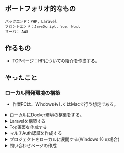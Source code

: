 ## ポートフォリオ的なもの

```
バックエンド：PHP, Laravel
フロントエンド：JavaScript, Vue. Nuxt
サーバ： AWS
```

## 作るもの

- TOPページ：HPについての紹介を作成する。

## やったこと

### ローカル開発環境の構築

- 作業PCは、WindowsもしくはMacで行う想定である。

<details><summary>ローカルにDocker環境の構築をする。</summary>

**コンポーザ―を同封したPHP用Dockerfileを用意する。**

```Dockerfile:Dockerfile-php
FROM php:7.3-apache

RUN apt update && apt-get install -y git libzip-dev
RUN docker-php-ext-install pdo_mysql zip

RUN curl -sS https://getcomposer.org/installer | php -- --install-dir=/usr/local/bin --filename=composer
ENV COMPOSER_ALLOW_SUPERUSER 1

RUN a2enmod rewrite

WORKDIR /var/backend
```

**docker-compose.ymlを用意する。**

```yaml:docker-compose.yml
version: '3.4'
x-logging:
  &default-logging
  driver: "json-file"
  options:
    max-size: "100k"
    max-file: "3"
volumes:
  mysql_data: { driver: local }
services:

  mysql:
    image: mysql:5.7
    environment:
      MYSQL_ROOT_PASSWORD: password
      MYSQL_DATABASE: laravel
      MYSQL_USER: user
      MYSQL_PASSWORD: password
      TZ: 'Asia/Tokyo'
    volumes:
    - mysql_data:/var/lib/mysql

  backend:
    build:
      context: .
      dockerfile: Dockerfile-php
    logging: *default-logging
    volumes:
    - ./backend:/var/www
    ports:
    - 80:80
```

**コンテナを立ち上げる**

```sh:
$ docker-compose up -d
```
</details>


<details><summary>Laravelを構築する</summary>

```sh:
$ docker-compose exec backend bash
$ composer create-project laravel/laravel=6.* laravel --prefer-dist
$ chmod -R 777 laravel/storage
$ ln -s laravel/public/ ./html
$ cd laravel; composer require barryvdh/laravel-debugbar barryvdh/laravel-ide-helper
$ php artisan ide-helper:generate
```

</details>

<details><summary>Top画面を作成する</summary>

- Laravel側ではBladeテンプレートをメインに画面を製作する。
- CSSはbootstrapを使用する。 https://getbootstrap.com/docs/4.1 
- `welcome.blade.php`をトップ画面とする。

</details>

<details><summary>マルチAuth認証を作成する</summary>

- User,Adminの二種類でAuth認証を実装する。

**Modelのディレクトリ構成**
```
models
  ├── user
  ├── admin
```

**Controllerのディレクトリ構成**
```
controllers
　├── Admin
　│   ├── Auth
　│   │   ├── LoginController.php
　│   │   ├── RegisterController.php
　│   └── HomeController.php
　├── User
　│   ├── Auth
　│   │   ├── LoginController.php
　│   │   ├── RegisterController.php
　│   └── HomeController.php
　└── Controller.php
```
**Viewsのディレクトリ構成**
```
views
  ├── user
  │   ├── auth
  │   │   ├── login.blade.php
  │   │   └── register.blade.php
  │   └── home.blade.php
  │
  ├── admin
  │   ├── auth
  │   │   ├── login.blade.php
  │   │   └── register.blade.php
  │   └── home.blade.php
  │
  └── layouts
      ├── user
      │    └── app.blade.php
      │
      └── admin
          └── app.blade.php
```

**モデルを作成する**

- `.env`ファイルを修正して、Mysqlと接続できるようにしておく。
- `php artisan migrate`を実行して、マイグレーションファイルを作成する。このタイミングで
- Admin用のモデルを作成する。`Models`ディレクトリ配下に作成されるようにする。
```
$ php artisan make:model Models/Admin -m
```

- 上記で作成されるマイグレーションファイルを、標準の`create_users_table.php`と同じようなデータ構成で修正する
```php:
<?php

use Illuminate\Database\Migrations\Migration;
use Illuminate\Database\Schema\Blueprint;
use Illuminate\Support\Facades\Schema;

class CreateAdminsTable extends Migration
{
    /**
     * Run the migrations.
     *
     * @return void
     */
    public function up()
    {
        Schema::create('admins', function (Blueprint $table) {
            $table->bigIncrements('id');
            $table->string('name');
            $table->string('email')->unique();
            $table->timestamp('email_verified_at')->nullable();
            $table->string('password');
            $table->rememberToken();
            $table->timestamps();
        });
    }

    /**
     * Reverse the migrations.
     *
     * @return void
     */
    public function down()
    {
        Schema::dropIfExists('admins');
    }
}
```
- `create_admins_table`を上記のように修正できたら、`php artisan migrate`を実行し、Adminsテーブルを作成する。
- ※マイグレーションファイルの命名ルールは以下の通りである。
  - `YYYY_MM_DD_HHIISS`: 日付の小さいものから実行される
  - `[create/update]_[テーブル名]_table`: そのままクラス名に利用される。
  - 名称は、実はなんでも良いがマイグレーションの実行内容がわかる名前をつけたほうが良い。

**ダミーデータを用意するためにSeederを作成する**

```sh:
$ php artisan make:seeder UsersTableSeeder
$ php artisan make:seeder AdminsTableSeeder
```
- 上記を実行すると、`database/seeds`配下にSeederクラスが作成される。
- 下記のようなダミーデータを各ファイルのrunメソッドに定義する。

```php:
DB::table('users')->insert([
    'name'              => 'user',
    'email'             => 'user@example.com',
    'password'          => Hash::make('user'),
    'remember_token'    => Str::random(10),
]);
DB::table('admins')->insert([
    'name'              => 'admin',
    'email'             => 'admin@example.com',
    'password'          => Hash::make('admin'),
    'remember_token'    => Str::random(10),
]); 
```
- 上記のダミーデータ作成処理が同時に実行されるように、`database/seeds/DatabaseSeeder.php`のrunメソッドに下記を追記する。

```php:
$this->call([
    UsersTableSeeder::class,
    AdminsTableSeeder::class,
]);
```

- 上記までの準備が出来たら、`$ php artisan db:seed`を実行してダミーデータを実際に準備する。

**Userモデルも階層にあわせるようにする**

- Userモデルは標準のままだと、`app`ディレクトリ直下にUser.phpとして設置されるので、`app/Models`配下に移動させておく。
- 移動させたら`User.php`の先頭のほうに定義している`namespace`も`namespace App\Models;`に忘れずに書き換えておく。
- `User.php`をuseしている下記2点もも修正する。
  - app/Http/Controllers/Auth/RegisterController.php
  - config/auth.php

**Admin.phpを実装する**

- 自動生成した`Admin.php`は、下記のように単純なモデル (Eloquent継承クラス) になっていることに注意。
```php:
<?php

namespace App\Models;

use Illuminate\Database\Eloquent\Model;

class Admin extends Model
{
}
```
- `User.php`同様に、`Authenticatable`を継承させるように修正する。
```php:
<?php

namespace App\Models;

use Illuminate\Contracts\Auth\MustVerifyEmail;
use Illuminate\Foundation\Auth\User as Authenticatable;
use Illuminate\Notifications\Notifiable;

class Admin extends Authenticatable
{
    use Notifiable;

    /**
     * The attributes that are mass assignable.
     *
     * @var array
     */
    protected $fillable = [
        'name', 'email', 'password',
    ];

    /**
     * The attributes that should be hidden for arrays.
     *
     * @var array
     */
    protected $hidden = [
        'password', 'remember_token',
    ];

    /**
     * The attributes that should be cast to native types.
     *
     * @var array
     */
    protected $casts = [
        'email_verified_at' => 'datetime',
    ];
}
```

**Guardの追加** 

- `config/auth.php`にAdminの認証方式を追加する。
- 変更点は下記。
  - デフォルトの認証 (`defaults`) を修正する。標準のままだと「web」になっているので、分かりづらいので「user」に返る。
  - `guards`を変更・追加する。「web」を「user」というGuard名に変更。「admin」を追加 (userとほぼ同じ、providerだけ`admins`にする)。
  - `providers`に追加。「users」と同じような構成で「admins」を追加。「model」は「`App\Models\Admin::class`」を指定する。
  - `passwords`に追加。「users」と同じような構成で「admins」を追加。「provider」だけ「`admins`」にする。

**HomeControllerの作成**

- Controllers配下にAdminとUserディレクトリを作成
- それぞれのディレクトリに`HomeController`を作成する。`HomeController`は、ログイン後に表示する画面出力用。
```sh:
php artisan make:controller Admin/HomeController --resource
php artisan make:controller User/HomeController --resource
```
- 作成したら、`__construct`メソッドと`index`メソッドの実装を行う。
```php:
    public function __construct()
    {
        // User/HomeControllerの場合
        $this->middleware('auth:user');
        // Admin/HomeControllerの場合
        $this->middleware('auth:admin');
    }

    public function index()
    {
        return view('user.home');
    }
```

**ルーティング設定を行う**

- `routes/web.php`に、作成したControllerとのパスを紐づとAuth認証をそれぞれ指定
```php:
// User
Route::namespace('User')->prefix('user')->name('user.')->group(function () {

    // ログイン認証関連
    Auth::routes([
        'register' => true,
        'reset'    => false,
        'verify'   => false
    ]);

    // ログイン認証後
    Route::middleware('auth:user')->group(function () {
        // TOPページ
        Route::resource('home', 'HomeController', ['only' => 'index']);
    });
});
// Admin 
Route::namespace('Admin')->prefix('admin')->name('admin.')->group(function () {

    // ログイン認証関連
    Auth::routes([
        'register' => true,
        'reset'    => false,
        'verify'   => false
    ]);

    // ログイン認証後
    Route::middleware('auth:admin')->group(function () {
        // TOPページ
        Route::resource('home', 'HomeController', ['only' => 'index']);
    });
});
```

- `Route::namespace`: 名前空間下のコントローラを表す。`App\Http\Controllers\Admin`等。同じコントローラー名でも見やすかったり、ディレクトリに分けてルートが書ける
- `name`: 名前付きルート。特定のルートへのURLを生成する。
- `prefix`: ルートプレフィックス。グループ内の各ルートに対して、指定されたURIのプレフィックスを指定する。`admin/register`等。
- `only`: 必要なリソースを限定する。上記の場合、`HomeController`はindexしかいらない。

**$redirectToの設定**

- $redirectToのプロパティは`RouteServiceProvider`の定数で管理する。
- 従来、認証関連のリダイレクトは、認証関連のコントローラーの`RedirectTo`プロパティで管理していたが、Ver6.8からRouteServiceProviderの定数HOMEに集約された。
- 具体的には、`app/Providers/RouteServiceProvider.php`で以下のように、それぞれのリダイレクト先を設定する。
```php:
    // Userのリダイレクト先
    public const HOME = '/user/home';
    // Adminのリダイレクト先
    public const ADMIN_HOME = '/admin/home'; 
```
- 未ログイン時の挙動を設定する必要があるので、`app/Http/Middleware/Authenticate.php`に、未ログイン時にログイン認証が必要なページにアクセスした時のリダイレクト先を指定する。
```php:
namespace App\Http\Middleware;

use Illuminate\Support\Facades\Route;
use Illuminate\Auth\Middleware\Authenticate as Middleware;

class Authenticate extends Middleware
{
    protected $user_route  = 'user.login';
    protected $admin_route = 'admin.login';

    protected function redirectTo($request)
    {
        // ルーティングに応じて未ログイン時のリダイレクト先を振り分ける
        if (!$request->expectsJson()) {
            if (Route::is('user.*')) {
                return route($this->user_route);
            } elseif (Route::is('admin.*')) {
                return route($this->admin_route);
            }
        }
    }
}
```
- また、にログインしてる時に`/login`にアクセスしてきた時のリダイレクト先を`app/Http/Middleware/RedirectIfAuthenticated.php`で指定する。
```php:
<?php

namespace App\Http\Middleware;

use App\Providers\RouteServiceProvider;
use Closure;
use Illuminate\Support\Facades\Auth;

class RedirectIfAuthenticated
{
    /**
     * Handle an incoming request.
     *
     * @param  \Illuminate\Http\Request  $request
     * @param  \Closure  $next
     * @param  string|null  $guard
     * @return mixed
     */
    public function handle($request, Closure $next, $guard = null)
    {
        if (Auth::guard($guard)->check() && $guard === 'user') {
            return redirect(RouteServiceProvider::HOME);
        } elseif (Auth::guard($guard)->check() && $guard === 'admin') {
            return redirect(RouteServiceProvider::ADMIN_HOME);
        }

        return $next($request);
    }
}
```

**User,AdminのLoginコントローラおよび新規登録コントローラを作成する**

- 標準の`app/Http/Controllers/Auth/LoginController.php`を参考に、下記2種類のLoginControllerを作成する。
  - `app/Http/Controllers/User/Auth/LoginController.php`
  - `app/Http/Controllers/Admin/Auth/LoginController.php`
- 標準の`app/Http/Controllers/Auth/RegisterController.php`を参考に、下記2種類のLoginControllerを作成する。
  - `app/Http/Controllers/User/Auth/RegisterController.php`
  - `app/Http/Controllers/Admin/Auth/RegisterController.php`

**View側を作成する**

- `resources/views/layouts/user/app.blade.php`にユーザ画面用のレイアウトを実装する。
- `resources/views/layouts/admin/app.blade.php`に管理画面用のレイアウトを実装する。

- レイアウトを実装したら、ログイン画面を作成する。
- ユーザ用のログイン画面は、`resources/views/user/auth/login.blade.php`とする。
- 管理者用のログイン画面は、`resources/views/admin/auth/login.blade.php`とする。
- ユーザ用の新規登録画面は、`resources/views/user/auth/register.blade.php`とする。
- 管理者用の新規登録画面は、`resources/views/admin/auth/register.blade.php`とする。
- ユーザ用のログイン後の画面は、`resources/views/user/home.blade.php`とする。
- 管理者用のログイン後の画面は、`resources/views/admin/home.blade.php`とする。

- CSSがあたってないと見栄えが悪いので、`laravel/ui`のものを採用する。
```sh:
# laravel/uiのインストール Laravel7.xがリリースされて以降、バージョンを付与しないとエラーになっている。
# Laravel 6.xの場合は、 laravel/ui 1.* Laravel7.xの場合は、 laravel/ui
$ composer require laravel/ui 1.* --dev
# ログイン画面の作成
$ php artisan ui vue --auth
# 上記を実行すると以下のようなファイルが追加・変更が行われる。 
#   backend/laravel/webpack.mix.jsの変更。内容的には変わってない。
#   backend/laravel/resources/js/app.jsの変更。 Vueの読み込みとか
#   backend/laravel/resources/js/bootstrap.jsの変更。 popper.jsの読み込みやjqueryの登録とか。
#   backend/laravel/resources/sass/app.scssの変更。variablesの読み込み、Font読み込みなどなど。
#   backend/laravel/routes/web.phpの変更。認証(Auth::routes();)やHomeへのルーティングが追加されている。
#   backend/laravel/app/Http/Controllers/HomeController.phpの新規追加。
#   backend/laravel/resources/js/components/の新規追加
#   backend/laravel/resources/sass/_variables.scss
#   backend/laravel/resources/views/auth/の新規追加
#   backend/laravel/resources/views/home.blade.phpの新規追加
#   backend/laravel/resources/views/layouts/app.blade.phpの新規追加
# ログイン用テーブルの作成 (序盤で行ったのでやらないでよい。)
# $ php artisan migrate
# Node.jsのインストール
$ curl -sL https://deb.nodesource.com/setup_10.x | bash -
$ apt-get install -y nodejs
# 必要なPackageをインストール
$ npm install
# CSS/JSを作成ビルド
$ npm run dev
```
- 上記を実行することで、public配下にコンパイルされたJSとCSSがコンパイルされる。
- おそらく画面レイアウトが綺麗になっているかと思うので、事前に用意したダミーデータでログインを試す。
</details>

<details><summary>プロジェクトをローカルに展開する(Windows 10 の場合)</summary>

```sh:
# プロジェクトをクローンする。
git clone https://github.com/pochon-tech/portfolio.git .
# ローカル環境にコンテナを立ち上げる。
docker-compose up -d
# Laravelのコンテナに接続する。
docker-compose exec backend bash
# vendorディレクトリが無いので、下記のコマンドを実行して作成する。※注意
# cd laravel; composer update
# composer.lockがある場合は下記の方がよい。
# 下記のコマンドだと、composer.jsonではなく、composer.lockファイルを見にいくため、ライブラリ群のバージョンを他のメンバーと統一することができる。
cd laravel
composer install
# ENVファイルを作成する。MYSQLの接続情報等を書き換える。
cp .env.example .env
vi .env
# アプリケーションキーの初期化をおこなう。これを行うと、ユーザーのセッション情報、パスワードの暗号化をよりセキュアにできる。
php artisan key:generate
# マイグレーションを行う
php artisan migrate
# テストデータを準備する。(Seederがある場合)
php artisan db:seed
# もし、[ReflectionException]とかClass ‘HogeHoge’ not foundのようなエラーが出たら、次のコマンドでオートロードの定義を更新
# composer dump-autoload
# 下記のコマンドで、「再マイグレーション＆seed実行」が可能。マイグレーションファイル再定義したときとかに覚えておくと便利。
# php artisan migrate:refresh --seed
# Storageディレクトリを書き込めるようにしておく。
chmod -R 777 storage
# publicディレクトリの参照を設定する。
rm -rf /var/www/html/
ln -s /var/www/laravel/public/ /var/www/html
```

</details>

<details><summary>問い合わせページの作成</summary>

- 前述の手順でローカル環境にプロジェクトをClone。(既存であるなら問題ない)
- 基本的なCRUDを実装する。

**モデルの作成**

```sh:
$ docker-compose run backend bash -c "cd laravel; php artisan make:model Contact --migration"
```
- 上記のコマンドを実行することで、Contactモデルとマイグレーションファイルが自動生成される。
- 作成されたマイグレーションファイルを開き、upメソッドを更新する。

```php:backend\laravel\database\migrations\2020_05_16_034540_create_contacts_table.php
Schema::create('contacts', function (Blueprint $table) {
    $table->increments('id');
    $table->timestamps();
    $table->string('first_name');
    $table->string('last_name');
    $table->string('email');
    $table->string('job_title');
    $table->string('city');   
    $table->string('country');
});
```
- Schemaファサードのcreateメソッドを使用してテーブルを作成することができる。
- createメソッドは引数を2つ受け取る。最初は「テーブル名」で、2つ目は新しいテーブルを定義するために使用する「Blueprint」オブジェクトを受け取るクロージャ。
- 上記の変更が終わったら、下記コマンドで、テーブルの作成を実行する。

```sh:
$ docker-compose run backend bash -c "cd laravel; php artisan migrate"
# Mysqlに接続
$ docker-compose exec mysql bash -c "mysql -uuser -ppassword -Dlaravel"
# どのようなテーブルが作られたか確認
> SHOW CREATE TABLE `contacts`\G;
```
- 続いて、モデルを編集する。
- 生成されたContact.phpをmodelsディレクトリに移動し、下記の変更を行う。

```php:
namespace App\Models; // modelsディレクトリに移動させたので
class Contact extends Model
{
    // ホワイトリスト： $fillableに指定したカラムのみ、create()やfill()、update()で値が代入される。
    // $contact->update($request->all()); <- $fillableに指定していないもの以外は入らない。
    protected $fillable = [
        'first_name', 'last_name', 'email', 'city', 'country', 'job_title'
    ];
    // ブラックリスト：$guardedに指定したカラムのみ、create()やfill()、update()で値が代入されない。
    // $contact->update($request->all()); <- $guardedに指定していないものは全て入り得る
    // protected $guarded = [];
}
```
- $fillableと$guardedは、**Model・DB単位で予期せぬ代入が起こると困るもの**を書く。どちらか一方で構わない。
- $fillableを採用する
  - $fillable を採用する理由として、**Eloquentからの派生Classの$fillableの記述を見るだけで、そのClassが持ちうるプロパティが一目でわかりやすい**。※ただし、Relationは確認できない。
  - $guarded を採用する場合、DBを眺めてClassのプロパティについて調べるコストが発生する。
  - 2〜10個のフィールドがある場合は、fillableを使用するのが適切。それ以上は多くて見づらい。

**コントローラおよびルーティングの作成**

- モデルを作成した後は、下記のコマンドでコントローラを作成する。

```sh:
$ docker-compose run backend bash -c "cd laravel; php artisan make:controller ContactController --resource"
```
- 次に`routes/web.php`ファイルを開き、ルーティングを追加する。

```php:
// Contact系
Route::resource('contacts', 'ContactController');
```
- 上記の一行で、各メソッドに紐づいたルーティングが定義される。
- 紐づいたルーティングの確認は、下記のコマンドを実行することで確認することができる。

```sh:
$ docker-compose run backend bash -c "cd laravel; php artisan route:list"
+--------+-----------+-------------------------------+-----------------------+-------------------------------------------------------------------------+------------------------------------------------------+
| Domain | Method    | URI                           | Name                  | Action                                                                  | Middleware                                           |
+--------+-----------+-------------------------------+-----------------------+-------------------------------------------------------------------------+------------------------------------------------------+
|        | GET|HEAD  | contacts                      | contacts.index        | App\Http\Controllers\ContactController@index                            | web                                                  |
|        | POST      | contacts                      | contacts.store        | App\Http\Controllers\ContactController@store                            | web                                                  |
|        | GET|HEAD  | contacts/create               | contacts.create       | App\Http\Controllers\ContactController@create                           | web                                                  |
|        | GET|HEAD  | contacts/{contact}            | contacts.show         | App\Http\Controllers\ContactController@show                             | web                                                  |
|        | PUT|PATCH | contacts/{contact}            | contacts.update       | App\Http\Controllers\ContactController@update                           | web                                                  |
|        | DELETE    | contacts/{contact}            | contacts.destroy      | App\Http\Controllers\ContactController@destroy                          | web                                                  |
|        | GET|HEAD  | contacts/{contact}/edit       | contacts.edit         | App\Http\Controllers\ContactController@edit                             | web   
```
- ちなみに、RESTful APIのみを公開するコントローラーを作成する場合は、`Route::apiResource('contacts', 'ContactController');`のように、ルーティングに定義することで、HTMLテンプレートの提供に使用されるルートを除外できる。

**CRUD操作の実装**

- まずは、作成されたContactコントローラ内でContactモデルを使用するために、`use`する。

```php:
use App\Models\Contact;
```
- 続いて、`store()メソッド`内で登録処理を実装する。

```php:
    public function store(Request $request)
    {
        // 入力項目のValidate
        $request->validate([
            'first_name'=>'required',
            'last_name'=>'required',
            'email'=>'required'
        ]);
        // モデルインスタンスに値を格納
        $contact = new Contact([
            'first_name' => $request->get('first_name'),
            'last_name' => $request->get('last_name'),
            'email' => $request->get('email'),
            'job_title' => $request->get('job_title'),
            'city' => $request->get('city'),
            'country' => $request->get('country')
        ]);
        // DBへ登録
        $contact->save();
        return redirect('/contacts')->with('success', 'Contact saved!');
    }
```
- 続いて、`create()メソッド`に描画するテンプレートを追加する。

```php:
    public function create()
    {
        return view('contacts.create');
    }
```
- ここで、`create()メソッド`では、使用可能なテンプレート`create.blade.php`が`resources/views/contacts`フォルダ内に存在する必要がある。
- なので、`contacts/create.blade.php`を作成する。

```sh:
$ mkdir backend/laravel/resources/views/contacts
$ touch backend/laravel/resources/views/contacts/create.blade.php
```
- 今回、User側のレイアウトを想定して、テンプレートを実装する。

```php:
@extends('layouts.user.app')

@section('content')
<div class="row">
 <div class="col-sm-8 offset-sm-2">
    <h1 class="display-6">お問い合わせ</h1>
  <div>
    @if ($errors->any())
      <div class="alert alert-danger">
        <ul>
            @foreach ($errors->all() as $error)
              <li>{{ $error }}</li>
            @endforeach
        </ul>
      </div><br />
    @endif
      <form method="post" action="{{ route('contacts.store') }}">
          @csrf
          <div class="form-group">    
              <label for="first_name">First Name:</label>
              <input type="text" class="form-control" name="first_name"/>
          </div>

          <div class="form-group">
              <label for="last_name">Last Name:</label>
              <input type="text" class="form-control" name="last_name"/>
          </div>

          <div class="form-group">
              <label for="email">Email:</label>
              <input type="text" class="form-control" name="email"/>
          </div>
          <div class="form-group">
              <label for="city">City:</label>
              <input type="text" class="form-control" name="city"/>
          </div>
          <div class="form-group">
              <label for="country">Country:</label>
              <input type="text" class="form-control" name="country"/>
          </div>
          <div class="form-group">
              <label for="job_title">Job Title:</label>
              <input type="text" class="form-control" name="job_title"/>
          </div>                         
          <button type="submit" class="btn btn-primary">Add contact</button>
      </form>
  </div>
</div>
</div>
@endsection
```
- 続いて、`index()メソッド`内で一覧取得処理を実装する。

```php:
    public function index()
    {
        $contacts = Contact::all();
        return view('contacts.index', compact('contacts'));
    }
```
- 登録の時と同じように、対応するテンプレートを作成する。

```sh:
$ touch backend/laravel/resources/views/contacts/index.blade.php
```
- 一覧の中身を実装する。

```php:
@extends('layouts.user.app')

@section('content')
<div class="row">
<div class="col-sm-12">
    <h1 class="display-6">お問い合わせ</h1>  
  <table class="table table-striped">
    <thead>
        <tr>
          <td>ID</td>
          <td>Name</td>
          <td>Email</td>
          <td>Job Title</td>
          <td>City</td>
          <td>Country</td>
          <td colspan = 2>Actions</td>
        </tr>
    </thead>
    <tbody>
        @foreach($contacts as $contact)
        <tr>
            <td>{{$contact->id}}</td>
            <td>{{$contact->first_name}} {{$contact->last_name}}</td>
            <td>{{$contact->email}}</td>
            <td>{{$contact->job_title}}</td>
            <td>{{$contact->city}}</td>
            <td>{{$contact->country}}</td>
            <td>
                <a href="{{ route('contacts.edit',$contact->id) }}" class="btn btn-primary">Edit</a>
            </td>
            <td>
                <form action="{{ route('contacts.destroy', $contact->id) }}" method="post">
                  @csrf
                  @method('DELETE')
                  <button class="btn btn-danger" type="submit">Delete</button>
                </form>
            </td>
        </tr>
        @endforeach
    </tbody>
  </table>
<div>
</div>
@endsection
```
- 続いて、`edit()メソッド`に更新対象の情報を取得して更新画面描画処理を実装する。

```php:
    public function edit($id)
    {
        $contact = Contact::find($id);
        return view('contacts.edit', compact('contact'));        
    }
```
- 続いて、`update()メソッド`に実際の更新処理を実装する。

```php:
    public function update(Request $request, $id)
    {
        $request->validate([
            'first_name'=>'required',
            'last_name'=>'required',
            'email'=>'required'
        ]);

        $contact = Contact::find($id);
        $contact->first_name =  $request->get('first_name');
        $contact->last_name = $request->get('last_name');
        $contact->email = $request->get('email');
        $contact->job_title = $request->get('job_title');
        $contact->city = $request->get('city');
        $contact->country = $request->get('country');
        $contact->save();

        return redirect('/contacts')->with('success', 'Contact updated!');
    }
```
- 登録の時と同じように、対応するテンプレートを作成する。

```sh:
$ touch backend/laravel/resources/views/contacts/edit.blade.php
```
- 更新用画面を実装する。

```php:
@extends('layouts.user.app')

@section('content')
<div class="row">
    <div class="col-sm-8 offset-sm-2">
        <h1 class="display-3">Update a contact</h1>

        @if ($errors->any())
        <div class="alert alert-danger">
            <ul>
                @foreach ($errors->all() as $error)
                <li>{{ $error }}</li>
                @endforeach
            </ul>
        </div>
        <br /> 
        @endif
        <form method="post" action="{{ route('contacts.update', $contact->id) }}">
            @method('PATCH') 
            @csrf
            <div class="form-group">

                <label for="first_name">First Name:</label>
                <input type="text" class="form-control" name="first_name" value={{ $contact->first_name }} />
            </div>

            <div class="form-group">
                <label for="last_name">Last Name:</label>
                <input type="text" class="form-control" name="last_name" value={{ $contact->last_name }} />
            </div>

            <div class="form-group">
                <label for="email">Email:</label>
                <input type="text" class="form-control" name="email" value={{ $contact->email }} />
            </div>
            <div class="form-group">
                <label for="city">City:</label>
                <input type="text" class="form-control" name="city" value={{ $contact->city }} />
            </div>
            <div class="form-group">
                <label for="country">Country:</label>
                <input type="text" class="form-control" name="country" value={{ $contact->country }} />
            </div>
            <div class="form-group">
                <label for="job_title">Job Title:</label>
                <input type="text" class="form-control" name="job_title" value={{ $contact->job_title }} />
            </div>
            <button type="submit" class="btn btn-primary">Update</button>
        </form>
    </div>
</div>
@endsection
```
- 続いて、`destroy()`メソッドに削除処理を実装する。

```php:
    public function destroy($id)
    {
        $contact = Contact::find($id);
        $contact->delete();

        return redirect('/contacts')->with('success', 'Contact deleted!');
    }
```
- 今まで、登録・更新・削除処理を実装する中で、noticeを一覧画面へ返すような処理を実装していたので、一覧画面(index.blade.php)でnoticeが表示されうように修正する。

```php:
@section('content')
<div class="col-sm-12">
  @if(session()->get('success'))
    <div class="alert alert-success">
      {{ session()->get('success') }}  
    </div>
  @endif
</div>
```
- 以上で、BaseなCRUD操作の実装が完了。
- 良いタイミングなので、Git Tag付けしておく。

```sh:
# 今までの作業内容をコミットPUSH
$ git add -A; git coomit -m"proceeded"; git push origin;
# タグを付ける
$ git tag -a v1.0 -m 'Base CRUD Application & Multi Auth'
# タグ反映
$ git push origin --tags
# タグベースでClone 
$ git clone リポジトリ名 -b ブランチorタグ名
```
</details>
